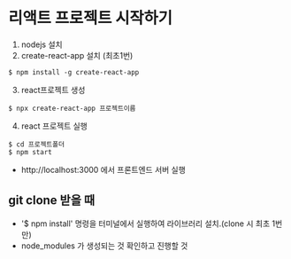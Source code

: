 # 리액트 프로젝트 시작하기

1. nodejs 설치
2. create-react-app 설치 (최초1번)
```
$ npm install -g create-react-app
```

3. react프로젝트 생성
```
$ npx create-react-app 프로젝트이름
```

4. react 프로젝트 실행
```
$ cd 프로젝트폴더
$ npm start
```
- http://localhost:3000 에서 프론트엔드 서버 실행

## git clone 받을 때
- '$ npm install' 명령을 터미널에서 실행하여 라이브러리 설치.(clone 시 최초 1번만) 
- node_modules 가 생성되는 것 확인하고 진행할 것  
